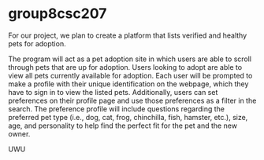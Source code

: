 # group8csc207
For our project, we plan to create a platform that lists verified and healthy pets for adoption.

The program will act as a pet adoption site in which users are able to scroll through pets that are up for adoption. 
Users looking to adopt are able to view all pets currently available for adoption. 
Each user will be prompted to make a profile with their unique identification on the webpage, 
which they have to sign in to view the listed pets. 
Additionally, users can set preferences on their profile page and use those preferences as a filter in the search. 
The preference profile will include questions regarding the preferred pet type (i.e., dog, cat, frog, chinchilla, 
fish, hamster, etc.), size, age, and personality to help find the perfect fit for the pet and the new owner. 

UWU

